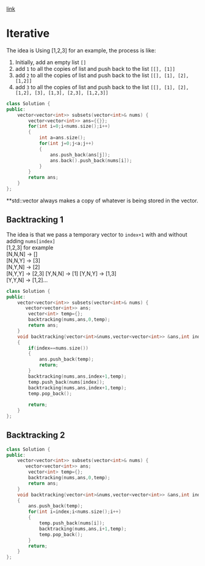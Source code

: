 [link](https://leetcode.com/problems/subsets/)
# Iterative
The idea is Using [1,2,3] for an example, the process is like:  
1.  Initially, add an empty list `[]`
2.  add `1` to all the copies of list and push back to the list `[[], [1]]`  
3.  add `2` to all the copies of list and push back to the list `[[], [1], [2], [1,2]]`
4.  add `3` to all the copies of list and push back to the list `[[], [1], [2], [1,2], [3], [1,3], [2,3], [1,2,3]]`

```cpp
class Solution {
public:
    vector<vector<int>> subsets(vector<int>& nums) {
        vector<vector<int>> ans={{}};
        for(int i=0;i<nums.size();i++)
        {
            int a=ans.size();
            for(int j=0;j<a;j++)
            {
                ans.push_back(ans[j]);
                ans.back().push_back(nums[i]);
            }
        }
        return ans;
    }
};
```
**std::vector always makes a copy of whatever is being stored in the vector.

## Backtracking 1
The idea is that we pass a temporary vector to `index+1` with and without adding `nums[index]`  
[1,2,3] for example  
[N,N,N] -> []  
[N,N,Y] -> [3]  
[N,Y,N] -> [2]  
[N,Y,Y] -> [2,3]
[Y,N,N] -> [1]
[Y,N,Y] -> [1,3]  
[Y,Y,N] -> [1,2]...    


```cpp
class Solution {
public:
    vector<vector<int>> subsets(vector<int>& nums) {
       vector<vector<int>> ans;
        vector<int> temp={};
        backtracking(nums,ans,0,temp);
        return ans;
    }
    void backtracking(vector<int>&nums,vector<vector<int>> &ans,int index,vector<int>& temp)
    {
        if(index==nums.size())
        {
            ans.push_back(temp);
            return;
        }
        backtracking(nums,ans,index+1,temp);
        temp.push_back(nums[index]);
        backtracking(nums,ans,index+1,temp);
        temp.pop_back();
       
        return;
    }
};
```

## Backtracking 2
```cpp
class Solution {
public:
    vector<vector<int>> subsets(vector<int>& nums) {
       vector<vector<int>> ans;
        vector<int> temp={};
        backtracking(nums,ans,0,temp);
        return ans;
    }
    void backtracking(vector<int>&nums,vector<vector<int>> &ans,int index,vector<int>& temp)
    {
        ans.push_back(temp);
        for(int i=index;i<nums.size();i++)
        {
            temp.push_back(nums[i]);
            backtracking(nums,ans,i+1,temp);
            temp.pop_back();
        }
        return;
    }
};
```
 
